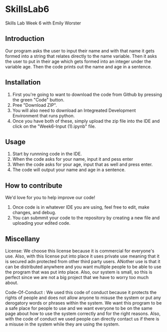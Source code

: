 # SkillsLab6
Skills Lab Week 6 with Emily Worster

Introduction
----------------------

Our program asks the user to input their name and with that name it gets formed into a string that relates directly to the name variable.
Then it asks the user to put in their age which gets formed into an integer under the variable age. Then the code prints out the name and age in a sentence.

Installation
----------------------

1. First you're going to want to download the code from Github by pressing the green "Code" button.
2. Pree "Download ZIP".
3. You will also need to download an Integreated Development Environment that runs python.
4. Once you have both of these, simply upload the zip file into the IDE and click on the "Week6-Input (1).ipynb" file.

Usage
----------------------

1. Start by runnning code in the IDE.
2. When the code asks for your name, input it and pess enter
3. When the code asks for your age, input that as well and press enter.
4. The code will output your name and age in a sentence.

How to contribute
---------------------
We'd love for you to help improve our code!

1. Once code is in whatever IDE you are using, feel free to edit, make changes, and debug.
2. You can submmit your code to the repository by creating a new file and uploading your edited code.


Miscellany
--------------

License: We choose this license because it is commercial for everyone's use. Also, with this license put into place it uses private use meaning that it is 
secured adn protected from other third party users. ANother use is that it can be distributed anywhere and you want multiple people to be able to use the program that was put into place. Also, our system is small, so this is perfect since we are not a big project that we have to worry too much about. 

Code-Of-Conduct : We used this code of conduct because it protects the rights of people and does not allow anyone to misuse the system or put any derogatory 
words or phrases within the system. We want this program to be a safe place for people to use and we want everyone to be on the same page about how to use the
system correctly and for the right reasons. Also, with the code of conduct we used people can directly contact us if there is a misuse in the system while they are
using the system. 

